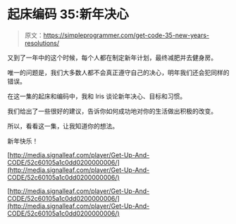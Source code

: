 # 起床编码 35:新年决心

> 原文：<https://simpleprogrammer.com/get-code-35-new-years-resolutions/>

又到了一年中的这个时候，每个人都在制定新年计划，最终减肥并去健身房。

唯一的问题是，我们大多数人都不会真正遵守自己的决心，明年我们还会犯同样的错误。

在这一集的起床和编码中，我和 Iris 谈论新年决心、目标和习惯。

我们给出了一些很好的建议，告诉你如何成功地对你的生活做出积极的改变。

所以，看看这一集，让我知道你的想法。

新年快乐！

[http://media.signalleaf.com/player/Get-Up-And-CODE/52c60105a1c0dd0200000006/](http://media.signalleaf.com/player/Get-Up-And-CODE/52c60105a1c0dd0200000006/)

[http://media.signalleaf.com/player/Get-Up-And-CODE/52c60105a1c0dd0200000006/](http://media.signalleaf.com/player/Get-Up-And-CODE/52c60105a1c0dd0200000006/)